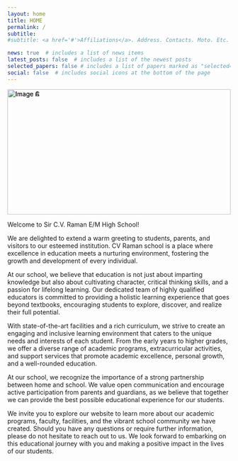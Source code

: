 ```yaml
---
layout: home
title: HOME
permalink: /
subtitle: 
#subtitle: <a href='#'>Affiliations</a>. Address. Contacts. Moto. Etc.

news: true  # includes a list of news items
latest_posts: false  # includes a list of the newest posts
selected_papers: false # includes a list of papers marked as "selected={true}"
social: false  # includes social icons at the bottom of the page
---
```



<style>
  #slideshow {
    position: relative;
    width: 100%;
    height: 0;
    padding-bottom: 56.25%; /* Aspect ratio of 16:9 for responsive height */
    overflow: hidden;
  }

  #slideshow img {
    position: absolute;
    top: 0;
    left: 0;
    width: 100%;
    height: auto;
    object-fit: cover;
  }

  #slideshow + p {
    margin-top: 20px;
  }
</style>

<div id="slideshow">
  <img src="{{ site.baseurl }}/assets/custom_images/admissions.png" alt="Image A">
  <img src="{{ site.baseurl }}/assets/custom_images/landing_page.jpg" alt="Image C">
</div>


<script>
  var slideshow = document.querySelector("#slideshow");
  var images = slideshow.querySelectorAll("img");
  var currentImage = 0;

  function showNextImage() {
    images[currentImage].style.display = "none";
    currentImage = (currentImage + 1) % images.length;
    images[currentImage].style.display = "block";
  }

  setInterval(showNextImage, 2000); // Change the duration (in milliseconds) between each image

  // Show the first image initially
  images[currentImage].style.display = "block";
</script>

 Welcome to Sir C.V. Raman E/M High School!

We are delighted to extend a warm greeting to students, parents, and visitors to our esteemed institution. CV Raman school is a place where excellence in education meets a nurturing environment, fostering the growth and development of every individual.

At our school, we believe that education is not just about imparting knowledge but also about cultivating character, critical thinking skills, and a passion for lifelong learning. Our dedicated team of highly qualified educators is committed to providing a holistic learning experience that goes beyond textbooks, encouraging students to explore, discover, and realize their full potential.

With state-of-the-art facilities and a rich curriculum, we strive to create an engaging and inclusive learning environment that caters to the unique needs and interests of each student. From the early years to higher grades, we offer a diverse range of academic programs, extracurricular activities, and support services that promote academic excellence, personal growth, and a well-rounded education.

At our school, we recognize the importance of a strong partnership between home and school. We value open communication and encourage active participation from parents and guardians, as we believe that together we can provide the best possible educational experience for our students.

We invite you to explore our website to learn more about our academic programs, faculty, facilities, and the vibrant school community we have created. Should you have any questions or require further information, please do not hesitate to reach out to us. We look forward to embarking on this educational journey with you and making a positive impact in the lives of our students.


